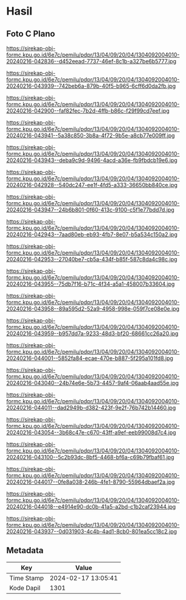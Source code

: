 # Hasil

## Foto C Plano

https://sirekap-obj-formc.kpu.go.id/6e7c/pemilu/pdpr/13/04/09/20/04/1304092004010-20240216-042836--d452eead-7737-46ef-8c1b-a327be6b5777.jpg

https://sirekap-obj-formc.kpu.go.id/6e7c/pemilu/pdpr/13/04/09/20/04/1304092004010-20240216-043939--742beb6a-879b-40f5-b965-6cff6d0da2fb.jpg

https://sirekap-obj-formc.kpu.go.id/6e7c/pemilu/pdpr/13/04/09/20/04/1304092004010-20240216-042900--faf82fec-7b2d-4ffb-b86c-f29f99cd7eef.jpg

https://sirekap-obj-formc.kpu.go.id/6e7c/pemilu/pdpr/13/04/09/20/04/1304092004010-20240216-043941--5a38c850-3b8a-4f72-9b5e-a8cb77e009ff.jpg

https://sirekap-obj-formc.kpu.go.id/6e7c/pemilu/pdpr/13/04/09/20/04/1304092004010-20240216-043943--deba9c9d-9496-4acd-a36e-fb9fbdcb19e6.jpg

https://sirekap-obj-formc.kpu.go.id/6e7c/pemilu/pdpr/13/04/09/20/04/1304092004010-20240216-042928--540dc247-ee1f-4fd5-a333-36650bb840ce.jpg

https://sirekap-obj-formc.kpu.go.id/6e7c/pemilu/pdpr/13/04/09/20/04/1304092004010-20240216-043947--24b6b801-0f60-413c-9100-c5f1e77bdd7d.jpg

https://sirekap-obj-formc.kpu.go.id/6e7c/pemilu/pdpr/13/04/09/20/04/1304092004010-20240216-042943--7aad80eb-eb93-4fb7-8e07-b5a534c150a2.jpg

https://sirekap-obj-formc.kpu.go.id/6e7c/pemilu/pdpr/13/04/09/20/04/1304092004010-20240216-042953--27040be7-cb5a-434f-b85f-587c8da4c98c.jpg

https://sirekap-obj-formc.kpu.go.id/6e7c/pemilu/pdpr/13/04/09/20/04/1304092004010-20240216-043955--75db7f16-b71c-4f34-a5a1-458007b33604.jpg

https://sirekap-obj-formc.kpu.go.id/6e7c/pemilu/pdpr/13/04/09/20/04/1304092004010-20240216-043958--89a595d2-52a9-4958-998e-059f7ce08e0e.jpg

https://sirekap-obj-formc.kpu.go.id/6e7c/pemilu/pdpr/13/04/09/20/04/1304092004010-20240216-043959--b957dd7a-9233-48d3-bf20-68661cc26a20.jpg

https://sirekap-obj-formc.kpu.go.id/6e7c/pemilu/pdpr/13/04/09/20/04/1304092004010-20240216-044001--5852fa84-ecae-470e-b887-5f295a101fd8.jpg

https://sirekap-obj-formc.kpu.go.id/6e7c/pemilu/pdpr/13/04/09/20/04/1304092004010-20240216-043040--24b74e6e-5b73-4457-9af4-06aab4aad55e.jpg

https://sirekap-obj-formc.kpu.go.id/6e7c/pemilu/pdpr/13/04/09/20/04/1304092004010-20240216-044011--dad2949b-d382-423f-9e2f-76b742b14460.jpg

https://sirekap-obj-formc.kpu.go.id/6e7c/pemilu/pdpr/13/04/09/20/04/1304092004010-20240216-043054--3b68c47e-c670-43ff-a9ef-eeb99008d7c4.jpg

https://sirekap-obj-formc.kpu.go.id/6e7c/pemilu/pdpr/13/04/09/20/04/1304092004010-20240216-043100--5c2b93dc-8bf5-4468-bf6a-c69b79fbaf61.jpg

https://sirekap-obj-formc.kpu.go.id/6e7c/pemilu/pdpr/13/04/09/20/04/1304092004010-20240216-044017--0fe8a038-246b-4fe1-8790-55964dbaef2a.jpg

https://sirekap-obj-formc.kpu.go.id/6e7c/pemilu/pdpr/13/04/09/20/04/1304092004010-20240216-044018--e4914e90-dc0b-41a5-a2bd-c1b2caf23944.jpg

https://sirekap-obj-formc.kpu.go.id/6e7c/pemilu/pdpr/13/04/09/20/04/1304092004010-20240216-043937--0d031903-4c4b-4ad1-8cb0-801ea5cc18c2.jpg


## Metadata

| Key        | Value               |
| ---------- | ------------------- |
| Time Stamp | 2024-02-17 13:05:41 |
| Kode Dapil | 1301                |



